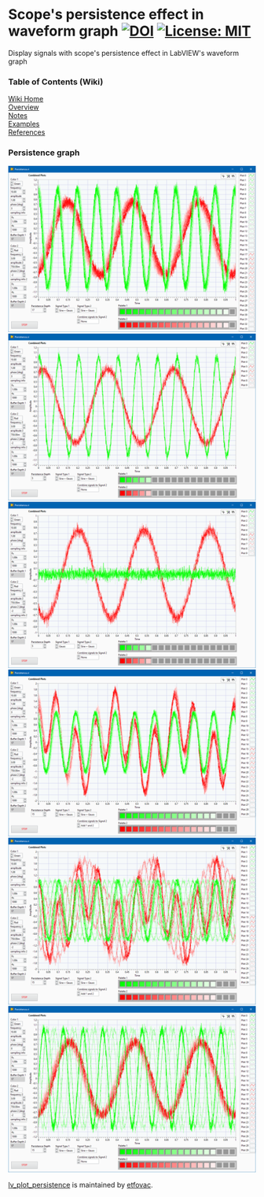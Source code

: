 # Scope's persistence effect in waveform graph [![DOI](https://zenodo.org/badge/390360300.svg)](https://zenodo.org/badge/latestdoi/390360300) [![License: MIT](https://img.shields.io/badge/License-MIT-blue.svg)](https://github.com/etfovac/lv_plot_persistence/blob/master/LICENSE) 

Display signals with scope's persistence effect in LabVIEW's waveform graph

### Table of Contents (Wiki)
[Wiki Home](https://github.com/etfovac/lv_plot_persistence/wiki)  
[Overview](https://github.com/etfovac/lv_plot_persistence/wiki/Overview)  
[Notes](https://github.com/etfovac/lv_plot_persistence/wiki/Notes)  
[Examples](https://github.com/etfovac/lv_plot_persistence/wiki/Examples)  
[References](https://github.com/etfovac/lv_plot_persistence/wiki/References)  

### Persistence graph  
<img src="./graphics/2021-07-30_005900.png" alt="Persistence_FP">  
<img src="./graphics/2021-07-30_005906.png" alt="Persistence_FP">  
<img src="./graphics/2021-07-30_005937.png" alt="Persistence_FP">  
<img src="./graphics/2021-07-30_010029.png" alt="Persistence_FP">  
<img src="./graphics/2021-07-30_010201.png" alt="Persistence_FP">   
<img src="./graphics/2021-07-30_010242.png" alt="Persistence_FP">   

[lv_plot_persistence](https://github.com/etfovac/lv_plot_persistence) is maintained by [etfovac](https://github.com/etfovac).
